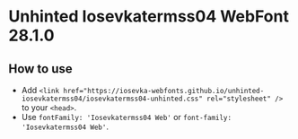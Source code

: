 # Unhinted Iosevkatermss04 WebFont 28.1.0

## How to use

- Add `<link href="https://iosevka-webfonts.github.io/unhinted-iosevkatermss04/iosevkatermss04-unhinted.css" rel="stylesheet" />` to your `<head>`.
- Use `fontFamily: 'Iosevkatermss04 Web'` or `font-family: 'Iosevkatermss04 Web'`.
